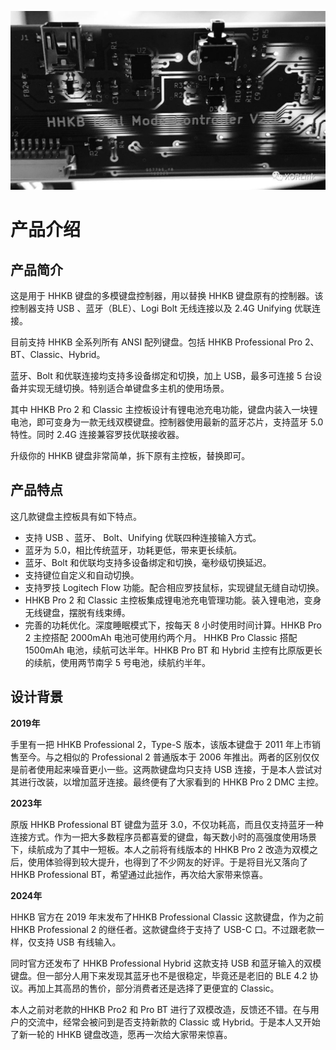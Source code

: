![HHKB Dual Mode Controller V2.1](../images/hhkb_black.jpeg)
# 产品介绍

## 产品简介

这是用于 HHKB 键盘的多模键盘控制器，用以替换 HHKB 键盘原有的控制器。该控制器支持 USB 、蓝牙（BLE）、Logi Bolt 无线连接以及 2.4G  Unifying 优联连接。

目前支持 HHKB 全系列所有 ANSI 配列键盘。包括 HHKB Professional Pro 2、BT、Classic、Hybrid。

蓝牙、Bolt 和优联连接均支持多设备绑定和切换，加上 USB，最多可连接 5 台设备并实现无缝切换。特别适合单键盘多主机的使用场景。

其中 HHKB Pro 2 和 Classic 主控板设计有锂电池充电功能，键盘内装入一块锂电池，即可变身为一款无线双模键盘。控制器使用最新的蓝牙芯片，支持蓝牙 5.0 特性。同时 2.4G 连接兼容罗技优联接收器。

升级你的 HHKB 键盘非常简单，拆下原有主控板，替换即可。

## 产品特点
这几款键盘主控板具有如下特点。
* 支持 USB 、蓝牙、 Bolt、Unifying 优联四种连接输入方式。
* 蓝牙为 5.0，相比传统蓝牙，功耗更低，带来更长续航。
* 蓝牙、Bolt 和优联均支持多设备绑定和切换，毫秒级切换延迟。
* 支持键位自定义和自动切换。
* 支持罗技 Logitech Flow 功能。配合相应罗技鼠标，实现键鼠无缝自动切换。
* HHKB Pro 2 和 Classic 主控板集成锂电池充电管理功能。装入锂电池，变身无线键盘，摆脱有线束缚。
* 完善的功耗优化。深度睡眠模式下，按每天 8 小时使用时间计算。HHKB Pro 2 主控搭配 2000mAh 电池可使用约两个月。 HHKB Pro Classic 搭配 1500mAh 电池，续航可达半年。HHKB Pro BT 和 Hybrid 主控有比原版更长的续航，使用两节南孚 5 号电池，续航约半年。

## 设计背景
**2019年**

手里有一把 HHKB Professional 2，Type-S 版本，该版本键盘于 2011 年上市销售至今。与之相似的 Professional 2 普通版本于 2006 年推出。两者的区别仅仅是前者使用起来噪音更小一些。这两款键盘均只支持 USB 连接，于是本人尝试对其进行改装，以增加蓝牙连接。最终便有了大家看到的 HHKB Pro 2 DMC 主控。

**2023年**

原版 HHKB Professional BT 键盘为蓝牙 3.0，不仅功耗高，而且仅支持蓝牙一种连接方式。作为一把大多数程序员都喜爱的键盘，每天数小时的高强度使用场景下，续航成为了其中一短板。本人之前将有线版本的 HHKB Pro 2 改造为双模之后，使用体验得到较大提升，也得到了不少网友的好评。于是将目光又落向了 HHKB Professional BT，希望通过此拙作，再次给大家带来惊喜。

**2024年**

HHKB 官方在 2019 年末发布了HHKB Professional Classic 这款键盘，作为之前 HHKB Professional 2 的继任者。这款键盘终于支持了 USB-C 口。不过跟老款一样，仅支持 USB 有线输入。

同时官方还发布了 HHKB Professional Hybrid 这款支持 USB 和蓝牙输入的双模键盘。但一部分人用下来发现其蓝牙也不是很稳定，毕竟还是老旧的 BLE 4.2 协议。再加上其高昂的售价，部分消费者还是选择了更便宜的 Classic。

本人之前对老款的HHKB Pro2 和 Pro BT 进行了双模改造，反馈还不错。在与用户的交流中，经常会被问到是否支持新款的 Classic 或 Hybrid。于是本人又开始了新一轮的 HHKB 键盘改造，愿再一次给大家带来惊喜。

